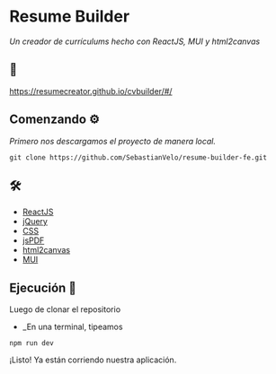 # Resume Builder

_Un creador de currículums hecho con ReactJS, MUI y html2canvas_

## :link:
https://resumecreator.github.io/cvbuilder/#/

## Comenzando ⚙️

_Primero nos descargamos el proyecto de manera local._

```
git clone https://github.com/SebastianVelo/resume-builder-fe.git
```

## 🛠️

* [ReactJS](https://es.reactjs.org/)  
* [jQuery](https://jquery.com/)  
* [CSS](https://developer.mozilla.org/es/docs/Web/CSS) 
* [jsPDF](https://www.npmjs.com/package/jspdf)  
* [html2canvas](https://html2canvas.hertzen.com/)  
* [MUI](https://www.muicss.com/)  

## Ejecución 🚀

Luego de clonar el repositorio

* _En una terminal, tipeamos
```
npm run dev
```

¡Listo! Ya están corriendo nuestra aplicación.
